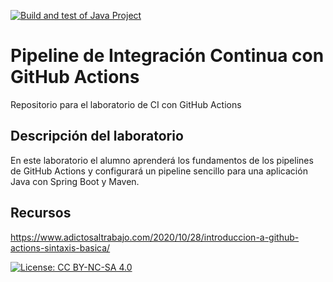 [![Build and test of Java Project](https://github.com/ETSISI-EMS/ems2023_lab_1_3_ci_github_actions-IsmaHdezUPM/actions/workflows/main.yml/badge.svg)](https://github.com/ETSISI-EMS/ems2023_lab_1_3_ci_github_actions-IsmaHdezUPM/actions/workflows/main.yml)

# Pipeline de Integración Continua con GitHub Actions

Repositorio para el laboratorio de CI con GitHub Actions

## Descripción del laboratorio

En este laboratorio el alumno aprenderá los fundamentos de los pipelines de GitHub Actions y configurará un pipeline
sencillo para una aplicación Java con Spring Boot y Maven. 

## Recursos
https://www.adictosaltrabajo.com/2020/10/28/introduccion-a-github-actions-sintaxis-basica/

[![License: CC BY-NC-SA 4.0](https://img.shields.io/badge/License-CC_BY--NC--SA_4.0-lightgrey.svg)](https://creativecommons.org/licenses/by-nc-sa/4.0/)